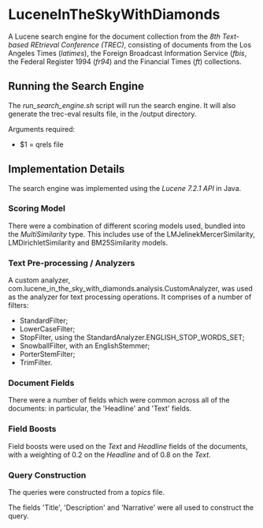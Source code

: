 # LuceneInTheSkyWithDiamonds

A Lucene search engine for the document collection from the <i>8th Text-based REtrieval Conference (TREC)</i>, consisting of documents from the Los Angeles Times (<i>latimes</i>), the Foreign Broadcast Information Service (<i>fbis</i>, the Federal Register 1994 (<i>fr94</i>) and the Financial Times (<i>ft</i>) collections.

## Running the Search Engine
The <i>run_search_engine.sh</i> script will run the search engine. It will also generate the trec-eval results file, in the /output directory.

Arguments required:
* $1 = qrels file

## Implementation Details
The search engine was implemented using the <i>Lucene 7.2.1 API</i> in Java.

### Scoring Model
There were a combination of different scoring models used, bundled into the <i>MultiSimilarity</i> type. This includes use of the LMJelinekMercerSimilarity, LMDirichletSimilarity and BM25Similarity models.

### Text Pre-processing / Analyzers
A custom analyzer, com.lucene_in_the_sky_with_diamonds.analysis.CustomAnalyzer, was used as the analyzer for text processing operations. It comprises of a number of filters:
* StandardFilter;
* LowerCaseFilter;
* StopFilter, using the StandardAnalyzer.ENGLISH_STOP_WORDS_SET;
* SnowballFilter, with an EnglishStemmer;
* PorterStemFilter;
* TrimFilter.


### Document Fields
There were a number of fields which were common across all of the documents: in particular, the 'Headline' and 'Text' fields.

### Field Boosts
Field boosts were used on the <i>Text</i> and <i>Headline</i> fields of the documents, with a weighting of 0.2 on the <i>Headline</i> and of 0.8 on the <i>Text</i>.

### Query Construction
The queries were constructed from a <i>topics</i> file.

The fields 'Title', 'Description' and 'Narrative' were all used to construct the query.

